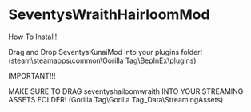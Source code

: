 # SeventysWraithHairloomMod


How To Install!

Drag and Drop SeventysKunaiMod into your plugins folder!(steam\steamapps\common\Gorilla Tag\BepInEx\plugins)

IMPORTANT!!!

MAKE SURE TO DRAG seventyshailoomwraith INTO YOUR STREAMING ASSETS FOLDER! (Gorilla Tag\Gorilla Tag_Data\StreamingAssets)
